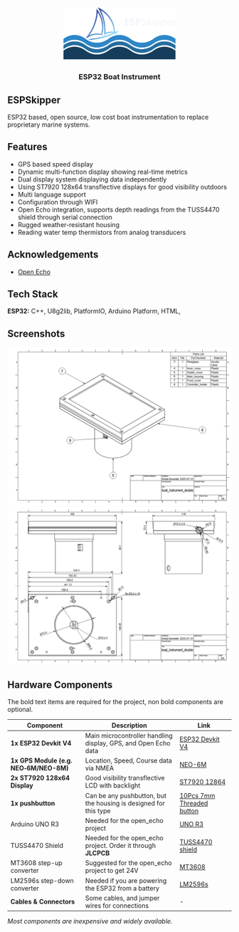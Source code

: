  <div align="center">
  <picture>
    <source
    srcset="./documentation/logo_dark.svg"
    media="(prefers-color-scheme: dark)"
    width="125" height="125"
    />
    <img
    src="./documentation/logo_dark.svg"
    alt="Web Dev Resources Logo"
    width="50%" height="auto"
    />
  </picture>
    
  <h3 align="center">ESP32 Boat Instrument</h3>
</div>

## ESPSkipper

ESP32 based, open source, low cost boat instrumentation to replace proprietary marine systems.


## Features

- GPS based speed display
- Dynamic multi-function display showing real-time metrics
- Dual display system displaying data independently
- Using ST7920 128x64 transflective displays for good visibility outdoors
- Multi language support
- Configuration through WIFI
- Open Echo integration, supports depth readings from the TUSS4470 shield through serial connection
- Rugged weather-resistant housing
- Reading water temp thermistors from analog transducers


## Acknowledgements

 - [Open Echo](https://github.com/Neumi/open_echo)


## Tech Stack

**ESP32:** C++, U8g2lib, PlatformIO, Arduino Platform, HTML, 



## Screenshots

![Housing1](./documentation/housing1.png)
![Housing2](./documentation/housing2.png)

## Hardware Components

The bold text items are required for the project, non bold components are optional.

| Component                   | Description                                         | Link                           |
|-----------------------------|-----------------------------------------------------|--------------------------------|
| **1x ESP32 Devkit V4**         | Main microcontroller handling display, GPS, and Open Echo data | [ESP32 Devkit V4](https://www.aliexpress.com/item/1005006422498371.html) |
| **1x GPS Module (e.g. NEO‑6M/NEO-8M)**| Location, Speed, Course data via NMEA        | [NEO-6M](https://www.aliexpress.com/item/1005007175919889.html) |
| **2x ST7920 128x64 Display**  | Good visibility transflective LCD with backlight | [ST7920 12864](https://www.aliexpress.com/item/2043862354.html) |
| **1x pushbutton** | Can be any pushbutton, but the housing is designed for this type | [10Pcs 7mm Threaded button](https://www.aliexpress.com/item/32804945328.html) |
| Arduino UNO R3      | Needed for the open_echo project   | [UNO R3](https://www.aliexpress.com/item/1005006141687578.html) |
| TUSS4470 Shield    | Needed for the open_echo project. Order it through **JLCPCB**         | [TUSS4470 shield](https://github.com/Neumi/open_echo/tree/main/TUSS4470_shield_002/TUSS4470_shield_hardware/TUSS4470_shield) |
| MT3608 step-up converter  | Suggested for the open_echo project to get 24V           | [MT3608](https://www.aliexpress.com/item/1005007508800676.html) |
| LM2596s step-down converter    | Needed if you are powering the ESP32 from a battery | [LM2596s](https://www.aliexpress.com/item/33004374185.html) |
| **Cables & Connectors**     | Some cables, and jumper wires for connections                  | - |

*Most components are inexpensive and widely available.*